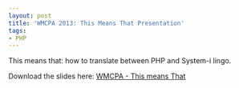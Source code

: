 ```yaml
---
layout: post
title: 'WMCPA 2013: This Means That Presentation'
tags:
- PHP
---
```


This means that: how to translate between PHP and System-i lingo.

Download the slides here: [WMCPA - This means That](/uploads/2013/WMCPA-This-means-That.pdf)
